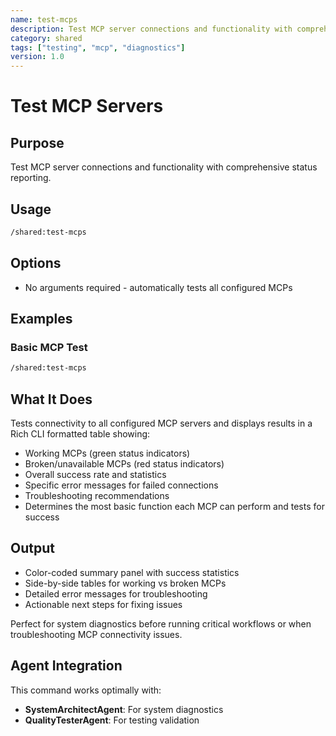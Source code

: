```yaml
---
name: test-mcps
description: Test MCP server connections and functionality with comprehensive status reporting
category: shared
tags: ["testing", "mcp", "diagnostics"]
version: 1.0
---
```


# Test MCP Servers

## Purpose
Test MCP server connections and functionality with comprehensive status reporting.

## Usage
```bash
/shared:test-mcps
```

## Options
- No arguments required - automatically tests all configured MCPs

## Examples

### Basic MCP Test
```bash
/shared:test-mcps
```

## What It Does

Tests connectivity to all configured MCP servers and displays results in a Rich CLI formatted table showing:
- Working MCPs (green status indicators)
- Broken/unavailable MCPs (red status indicators)  
- Overall success rate and statistics
- Specific error messages for failed connections
- Troubleshooting recommendations
- Determines the most basic function each MCP can perform and tests for success

## Output

- Color-coded summary panel with success statistics
- Side-by-side tables for working vs broken MCPs
- Detailed error messages for troubleshooting
- Actionable next steps for fixing issues

Perfect for system diagnostics before running critical workflows or when troubleshooting MCP connectivity issues.

## Agent Integration
This command works optimally with:
- **SystemArchitectAgent**: For system diagnostics
- **QualityTesterAgent**: For testing validation